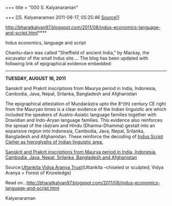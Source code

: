 +++
title = "000 S. Kalyanaraman"

+++
[[S. Kalyanaraman	2011-08-17, 05:25:46 [Source](https://groups.google.com/g/bvparishat/c/-mxuNst-eJY)]]



<http://bharatkalyan97.blogspot.com/2011/08/indus-economics-language-and-script.html>****

Indus economics, language and script

Chanhu-daro was called "Sheffield of ancient India," by Mackay, the excavator of the small Indus site…. The blog has been updated with following link of epigraphical evidence embedded:

****

**TUESDAY, AUGUST 16, 2011**

Sanskrit and Prakrit inscriptions from Maurya period in India, Indonesia, Cambodia, Java, Nepal, Srilanka, Bangladesh and Afghanistan

The epigraphical attestation of Muṇḍarāṣṭra upto the 8^(th) century CE right from the Mauryan times is a clear evidence of the Indian linguistic are which included the speakers of Austro-Asiatic language families together with Dravidian and Indo-Aryan language families. This evidence also reinforces the spread of the rāṣṭram and Hindu (Dharma-Dhamma) gestalt into an expansive region into Indonesia, Cambodia, Java, Nepal, Srilanka, Bangladesh and Afghanistan. These reinforce the decoding of [Indus Script Cipher as hieroglyphs of Indian linguistic area.](http://www.amazon.com/Indus-Script-Cipher-Hieroglyphs-linguistic/dp/0982897103/ref=sr_1_1?ie=UTF8&qid=1313538084&sr=8-1)



[Sanskrit and Prakrit inscriptions from Maurya period in India, Indonesia, Cambodia, Java, Nepal, Srilanka, Bangladesh and Afghanistan](http://bharatkalyan97.blogspot.com/2011/08/uttankita-sanskrit-vidyaranya-epigraphs.html)  
  
Source:[Uttankita Vidya Aranya Trust](http://uttankita.org/default.html)(Uttankita –chiseled or sculpted; Vidya Aranya = Forest of Knowledge)

Read on...<http://bharatkalyan97.blogspot.com/2011/08/indus-economics-language-and-script.html>

Kalyanaraman

